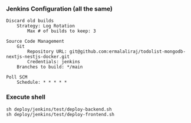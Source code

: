 ### Jenkins Configuration  (all the same)
    Discard old builds
        Strategy: Log Rotation
            Max # of builds to keep: 3
    
    Source Code Management
        Git
            Repository URL: git@github.com:ermalaliraj/todolist-mongodb-nextjs-nestjs-docker.git
            Credentials: jenkins
        Branches to build: */main
    
    Poll SCM
        Schedule: * * * * *

### Execute shell
    sh deploy/jenkins/test/deploy-backend.sh
    sh deploy/jenkins/test/deploy-frontend.sh
